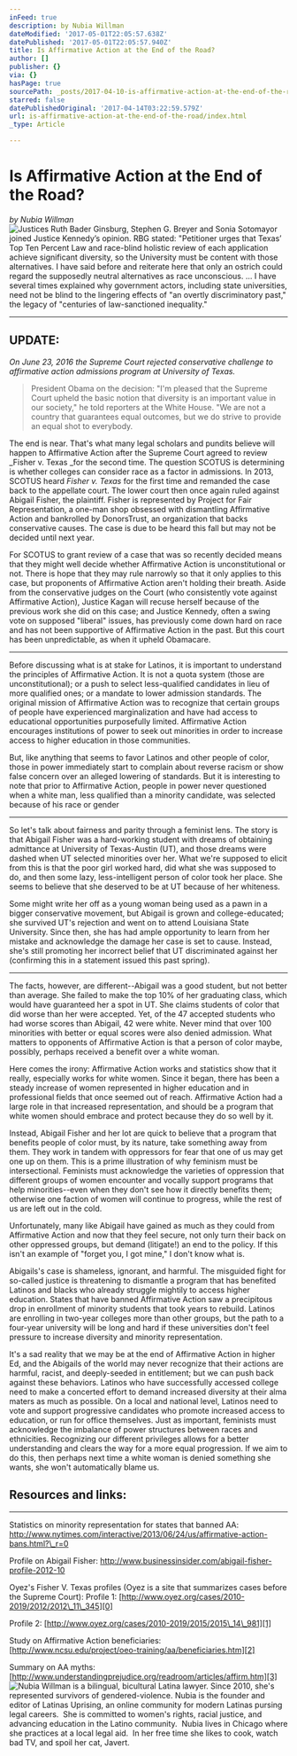 ```yaml
---
inFeed: true
description: by Nubia Willman
dateModified: '2017-05-01T22:05:57.638Z'
datePublished: '2017-05-01T22:05:57.940Z'
title: Is Affirmative Action at the End of the Road?
author: []
publisher: {}
via: {}
hasPage: true
sourcePath: _posts/2017-04-10-is-affirmative-action-at-the-end-of-the-road.md
starred: false
datePublishedOriginal: '2017-04-14T03:22:59.579Z'
url: is-affirmative-action-at-the-end-of-the-road/index.html
_type: Article

---
```

# Is Affirmative Action at the End of the Road?

_by Nubia Willman_
![Justices Ruth Bader Ginsburg, Stephen G. Breyer and Sonia Sotomayor joined Justice Kennedy’s  opinion. RBG stated: "Petitioner urges that Texas’ Top Ten Percent Law and race-blind holistic review of each application achieve significant diversity, so the University must be content with those alternatives. I have said before and reiterate here that only an ostrich could regard the supposedly neutral alternatives as race unconscious. … I have several times explained why government actors, including state universities, need not be blind to the lingering effects of "an overtly discriminatory past," the legacy of "centuries of law-sanctioned inequality."](https://the-grid-user-content.s3-us-west-2.amazonaws.com/52ed655b-f978-45ff-aa7e-e0da81b453f9.jpg)

---

## UPDATE:

_On June 23, 2016 the Supreme Court rejected conservative challenge to affirmative action admissions program at University of Texas._

> President Obama on the decision: "I'm pleased that the Supreme Court upheld the basic notion that diversity is an important value in our society," he told reporters at the White House. "We are not a country that guarantees equal outcomes, but we do strive to provide an equal shot to everybody.

The end is near. That's what many legal scholars and pundits believe will happen to Affirmative Action after the Supreme Court agreed to review _Fisher v. Texas _for the second time. The question SCOTUS is determining is whether colleges can consider race as a factor in admissions. In 2013, SCOTUS heard _Fisher v. Texas_ for the first time and remanded the case back to the appellate court. The lower court then once again ruled against Abigail Fisher, the plaintiff. Fisher is represented by Project for Fair Representation, a one-man shop obsessed with dismantling Affirmative Action and bankrolled by DonorsTrust, an organization that backs conservative causes. The case is due to be heard this fall but may not be decided until next year.

For SCOTUS to grant review of a case that was so recently decided means that they might well decide whether Affirmative Action is unconstitutional or not. There is hope that they may rule narrowly so that it only applies to this case, but proponents of Affirmative Action aren't holding their breath. Aside from the conservative judges on the Court (who consistently vote against Affirmative Action), Justice Kagan will recuse herself because of the previous work she did on this case; and Justice Kennedy, often a swing vote on supposed "liberal" issues, has previously come down hard on race and has not been supportive of Affirmative Action in the past. But this court has been unpredictable, as when it upheld Obamacare.

---

Before discussing what is at stake for Latinos, it is important to understand the principles of Affirmative Action. It is not a quota system (those are unconstitutional); or a push to select less-qualified candidates in lieu of more qualified ones; or a mandate to lower admission standards. The original mission of Affirmative Action was to recognize that certain groups of people have experienced marginalization and have had access to educational opportunities purposefully limited. Affirmative Action encourages institutions of power to seek out minorities in order to increase access to higher education in those communities.

But, like anything that seems to favor Latinos and other people of color, those in power immediately start to complain about reverse racism or show false concern over an alleged lowering of standards. But it is interesting to note that prior to Affirmative Action, people in power never questioned when a white man, less qualified than a minority candidate, was selected because of his race or gender

---

So let's talk about fairness and parity through a feminist lens. The story is that Abigail Fisher was a hard-working student with dreams of obtaining admittance at University of Texas-Austin (UT), and those dreams were dashed when UT selected minorities over her. What we're supposed to elicit from this is that the poor girl worked hard, did what she was supposed to do, and then some lazy, less-intelligent person of color took her place. She seems to believe that she deserved to be at UT because of her whiteness.

Some might write her off as a young woman being used as a pawn in a bigger conservative movement, but Abigail is grown and college-educated; she survived UT's rejection and went on to attend Louisiana State University. Since then, she has had ample opportunity to learn from her mistake and acknowledge the damage her case is set to cause. Instead, she's still promoting her incorrect belief that UT discriminated against her (confirming this in a statement issued this past spring).

---

The facts, however, are different--Abigail was a good student, but not better than average. She failed to make the top 10% of her graduating class, which would have guaranteed her a spot in UT. She claims students of color that did worse than her were accepted. Yet, of the 47 accepted students who had worse scores than Abigail, 42 were white. Never mind that over 100 minorities with better or equal scores were also denied admission. What matters to opponents of Affirmative Action is that a person of color maybe, possibly, perhaps received a benefit over a white woman.

Here comes the irony: Affirmative Action works and statistics show that it really, especially works for white women. Since it began, there has been a steady increase of women represented in higher education and in professional fields that once seemed out of reach. Affirmative Action had a large role in that increased representation, and should be a program that white women should embrace and protect because they do so well by it.

Instead, Abigail Fisher and her lot are quick to believe that a program that benefits people of color must, by its nature, take something away from them. They work in tandem with oppressors for fear that one of us may get one up on them. This is a prime illustration of why feminism must be intersectional. Feminists must acknowledge the varieties of oppression that different groups of women encounter and vocally support programs that help minorities--even when they don't see how it directly benefits them; otherwise one faction of women will continue to progress, while the rest of us are left out in the cold.

Unfortunately, many like Abigail have gained as much as they could from Affirmative Action and now that they feel secure, not only turn their back on other oppressed groups, but demand (litigate!) an end to the policy. If this isn't an example of "forget you, I got mine," I don't know what is.

Abigails's case is shameless, ignorant, and harmful. The misguided fight for so-called justice is threatening to dismantle a program that has benefited Latinos and blacks who already struggle mightily to access higher education. States that have banned Affirmative Action saw a precipitous drop in enrollment of minority students that took years to rebuild. Latinos are enrolling in two-year colleges more than other groups, but the path to a four-year university will be long and hard if these universities don't feel pressure to increase diversity and minority representation.

It's a sad reality that we may be at the end of Affirmative Action in higher Ed, and the Abigails of the world may never recognize that their actions are harmful, racist, and deeply-seeded in entitlement; but we can push back against these behaviors. Latinos who have successfully accessed college need to make a concerted effort to demand increased diversity at their alma maters as much as possible. On a local and national level, Latinos need to vote and support progressive candidates who promote increased access to education, or run for office themselves. Just as important, feminists must acknowledge the imbalance of power structures between races and ethnicities. Recognizing our different privileges allows for a better understanding and clears the way for a more equal progression. If we aim to do this, then perhaps next time a white woman is denied something she wants, she won't automatically blame us.

## Resources and links:

---

Statistics on minority representation for states that banned AA: http://www.nytimes.com/interactive/2013/06/24/us/affirmative-action-bans.html?\_r=0

Profile on Abigail Fisher: http://www.businessinsider.com/abigail-fisher-profile-2012-10

Oyez's Fisher V. Texas profiles (Oyez is a site that summarizes cases before the Supreme Court): Profile 1: [http://www.oyez.org/cases/2010-2019/2012/2012\_11\_345][0]

Profile 2: [http://www.oyez.org/cases/2010-2019/2015/2015\_14\_981][1]

Study on Affirmative Action beneficiaries: [http://www.ncsu.edu/project/oeo-training/aa/beneficiaries.htm][2]

Summary on AA myths: [http://www.understandingprejudice.org/readroom/articles/affirm.htm][3]
![ Nubia Willman is a bilingual, bicultural Latina lawyer. Since 2010, she's represented survivors of gendered-violence. Nubia is the founder and editor of Latinas Uprising, an online community for modern Latinas pursing legal careers.  She is committed to women's rights, racial justice, and advancing education in the Latino community.  Nubia lives in Chicago where she practices at a local legal aid.  In her free time she likes to cook, watch bad TV, and spoil her cat, Javert.  ](https://the-grid-user-content.s3-us-west-2.amazonaws.com/145ce78d-6b2c-428a-800f-2bebbd3d46ca.jpg)

[0]: http://www.oyez.org/cases/2010-2019/2012/2012_11_345
[1]: http://www.oyez.org/cases/2010-2019/2015/2015_14_981
[2]: http://www.ncsu.edu/project/oeo-training/aa/beneficiaries.htm
[3]: http://www.understandingprejudice.org/readroom/articles/affirm.htm